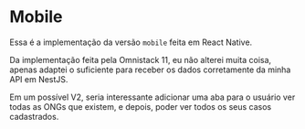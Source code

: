 # Mobile

Essa é a implementação da versão `mobile` feita em React Native.

Da implementação feita pela Omnistack 11, eu não alterei muita coisa, apenas adaptei o suficiente para receber os dados corretamente da minha API em NestJS.

Em um possível V2, seria interessante adicionar uma aba para o usuário ver todas as ONGs que existem, e depois, poder ver todos os seus casos cadastrados.

